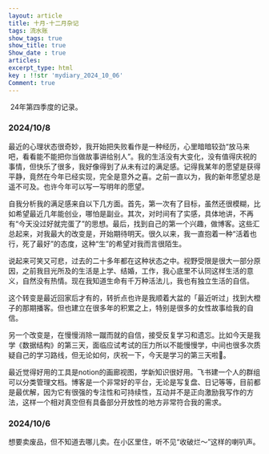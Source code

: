 ```yaml
---
layout: article
title: 十月-十二月杂记
tags: 流水账
show_tags: true
show_title: true
Show_date : true
articles:
excerpt_type: html
key : !!str 'mydiary_2024_10_06'
Comment: true
---
```


​	24年第四季度的记录。

<!--more-->

### 2024/10/8

​	最近的心理状态很奇妙，我开始把失败看作是一种经历，心里暗暗较劲“放马来吧，看看能不能把你当做故事讲给别人”。我的生活没有大变化，没有值得庆祝的事情，但快乐了很多，我好像得到了从未有过的满足感。记得我某年的愿望是获得平静，竟然在今年已经实现，完全是意外之喜。之前一直以为，我的新年愿望总是遥不可及。也许今年可以写一写明年的愿望。

​	自我分析我的满足感来自以下几方面。首先，第一次有了目标，虽然还很模糊，比如希望最近几年能创业，哪怕是副业。其次，对时间有了实感，具体地讲，不再有“今天没过好就完蛋了”的思想。最后，找到自己的第一个兴趣，做博客。这些汇总起来，对我最大的改变是，开始期待明天。很久以来，我一直抱着一种“活着也行，死了最好”的态度，这种“生”的希望对我而言很陌生。

​	说起来可笑又可悲，过去的二十多年都在这种状态之中。视野受限是很大一部分原因，之前我目光所及的生活是上学、结婚，工作，我心底里不认同这样生活的意义，自然没有热情。现在我知道生命有千万种活法儿，我也有独立生活的自信。

​	这个转变是最近回家后才有的，转折点也许是我顺着大盆的「最近听过」找到大橙子的那期播客。但也建立在很多年的积累之上，特别是很多的女性故事给我的自信。     



​	另一个改变是，在慢慢消除一蹴而就的自信，接受反复学习和遗忘。比如今天是我学《数据结构》的第三天，面临应试考试的压力所以不能慢慢学，中间也很多次质疑自己的学习路线，但无论如何，庆祝一下，今天是学习的第三天啦🎉。     



​	最近觉得好用的工具是notion的画廊视图，学新知识很好用。飞书建一个人的群组可以分类管理文档。博客是一个非常好的平台，无论是写复盘、日记等等，目前都是最优解，因为它有很强的专注性和可持续性，互动并不是正向激励我写作的方法，这样一个相对真空但有具备部分开放性的地方非常符合我的需求。      

### 2024/10/6

​	想要卖废品，但不知道去哪儿卖。在小区里住，听不见“收破烂～”这样的喇叭声。

